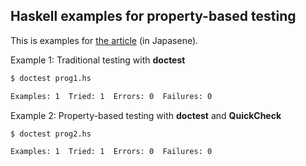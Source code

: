 Haskell examples for property-based testing
--------------------------------------------

This is examples for [the article](https://zenn.dev/articles/a4b6bc0847182c/edit#fnref-2f48) (in Japasene).


Example 1: Traditional testing with **doctest**

```bash
$ doctest prog1.hs

Examples: 1  Tried: 1  Errors: 0  Failures: 0
```

Example 2: Property-based testing with **doctest** and **QuickCheck**

```bash
$ doctest prog2.hs

Examples: 1  Tried: 1  Errors: 0  Failures: 0
```
